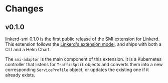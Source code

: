 # Changes

## v0.1.0

linkerd-smi 0.1.0 is the first public release of the SMI extension
for Linkerd. This extension follows the [Linkerd's extension model](https://github.com/linkerd/linkerd2/blob/main/EXTENSIONS.md),
and ships with both a CLI and a Helm Chart.

The `smi-adaptor` is the main component of this extension. It is a Kubernetes
controller that listens for `TrafficSplit` objects and converts them into
a new corresponding `ServiceProfile` object, or updates the existing one
if it already exists.
